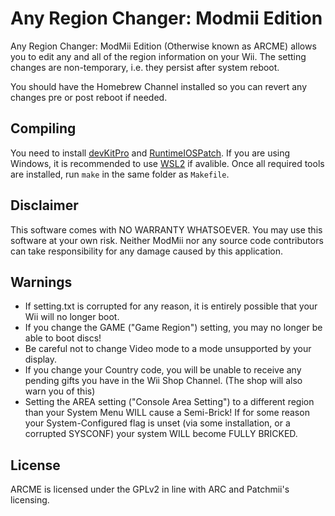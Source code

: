 # Any Region Changer: Modmii Edition

Any Region Changer: ModMii Edition (Otherwise known as ARCME) allows you to edit any and all of the region information on your Wii.
The setting changes are non-temporary, i.e. they persist after system reboot.

You should have the Homebrew Channel installed so you can revert any changes pre or post reboot if needed.

## Compiling
You need to install [devKitPro](https://devkitpro.org/wiki/Getting_Started) and [RuntimeIOSPatch](https://gbatemp.net/threads/wii-vwii-libruntimeiospatch.339606/?msclkid=9449fb2ac11111eca5087aab4842d005).
If you are using Windows, it is recommended to use [WSL2](https://docs.microsoft.com/en-us/windows/wsl/about) if avalible.
Once all required tools are installed, run `make` in the same folder as  `Makefile`.

## Disclaimer
This software comes with NO WARRANTY WHATSOEVER. You may use this software at your own risk. Neither ModMii nor any source code contributors can take responsibility for any damage caused by this application.
  
## Warnings
 - If setting.txt is corrupted for any reason, it is entirely possible that your Wii will no longer boot. 
 - If you change the GAME ("Game Region") setting, you may no longer be able to boot discs!
 - Be careful not to change Video mode to a mode unsupported by your display.
 - If you change your Country code, you will be unable to receive any pending gifts you have in the Wii Shop Channel. (The shop will also warn you of this)
 - Setting the AREA setting ("Console Area Setting") to a different region than your System Menu WILL cause a Semi-Brick! If for some reason your System-Configured flag is unset (via some installation, or a corrupted SYSCONF) your system WILL become FULLY BRICKED. 

## License
ARCME is licensed under the GPLv2 in line with ARC and Patchmii's licensing.
